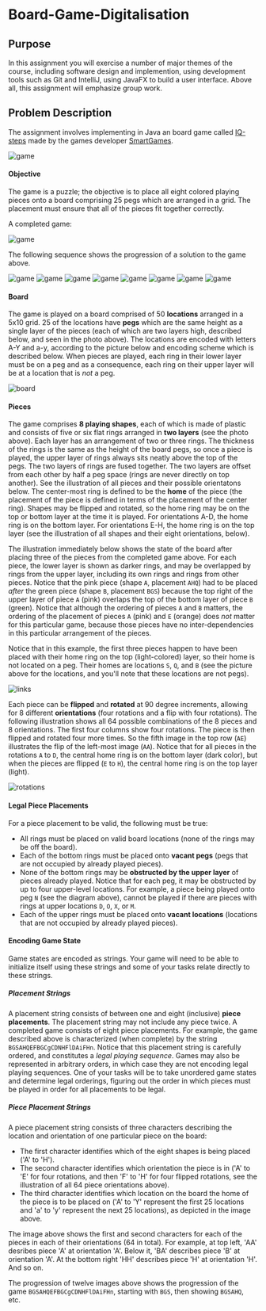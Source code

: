 # Board-Game-Digitalisation
## Purpose

In this assignment you will exercise a number of major themes of the course, including software design and implemention, using development tools such as Git and IntelliJ, using JavaFX to build a user interface.   Above all, this assignment will emphasize group work.


## Problem Description

The assignment involves implementing in Java an board game called [IQ-steps](http://www.smartgames.eu/en/smartgames/iq-steps)
made by the games developer [SmartGames](http://www.smartgames.eu/en).

![game](assets/iqsteps.png)

#### Objective 

The game is a puzzle; the objective is to place all eight colored playing pieces
onto a board comprising 25 pegs which are arranged in a grid.  The placement must
ensure that all of the pieces fit together correctly.

A completed game:

![game](assets/BGSAHQEFBGCgCDNHFlDAiFHn-350.png)

The following sequence shows the progression of a solution to the game above.

![game](assets/BGS.png)
![game](assets/BGSAHQ.png)
![game](assets/BGSAHQEFB.png)
![game](assets/BGSAHQEFBGCg.png)
![game](assets/BGSAHQEFBGCgCDN.png)
![game](assets/BGSAHQEFBGCgCDNHFl.png)
![game](assets/BGSAHQEFBGCgCDNHFlDAi.png)
![game](assets/BGSAHQEFBGCgCDNHFlDAiFHn.png)

#### Board

The game is played on a board comprised of 50 **locations** arranged
in a 5x10 grid.  25 of the locations have **pegs** which are the same
height as a single layer of the pieces (each of which are two layers
high, described below, and seen in the photo above).  The locations are encoded with letters A-Y
and a-y, according to the picture below and encoding scheme which is described below.  When
pieces are played, each ring in their lower layer must be on a peg and
as a consequence, each ring on their upper layer will be at a location
that is *not* a peg.

![board](assets/locations.png)

#### Pieces

The game comprises **8 playing shapes**, each of which is made of
plastic and consists of five or six flat rings arranged in **two
layers** (see the photo above).  Each layer has an arrangement of two
or three rings.  The thickness of the rings is the same as the height
of the board pegs, so once a piece is played, the upper layer of rings
always sits neatly above the top of the pegs.  The two layers of rings
are fused together.  The two layers are offset from each other by half
a peg space (rings are never directly on top another).  See the
illustration of all pieces and their possible orientatons below.  The
center-most ring is defined to be the **home** of the piece (the
placement of the piece is defined in terms of the placement of the
center ring).  Shapes may be flipped and rotated, so the home ring may
be on the top or bottom layer at the time it is played.  For
orientations A-D, the home ring is on the bottom layer.  For
orientations E-H, the home ring is on the top layer (see the illustration of all shapes and their eight orientations, below).

The illustration immediately below shows the state of the board after
placing three of the pieces from the completed game above.  For each
piece, the lower layer is shown as darker rings, and may be overlapped
by rings from the upper layer, including its own rings and rings from
other pieces.  Notice that the pink piece (shape `A`, placement `AHQ`)
had to be placed *after* the green piece (shape `B`, placement `BGS`)
because the top right of the upper layer of piece `A` (pink) overlaps
the top of the bottom layer of piece `B` (green).  Notice that
although the ordering of pieces `A` and `B` matters, the ordering of
the placement of pieces `A` (pink) and `E` (orange) does *not* matter
for this particular game, because those pieces have no
inter-dependencies in this particular arrangement of the pieces.

Notice that in this example, the first three pieces happen to have
been placed with their home ring on the top (light-colored) layer, so
their home is not located on a peg.  Their homes are locations `S`,
`Q`, and `B` (see the picture above for the locations, and you'll note
that these locations are not pegs).

![links](assets/BGSAHQEFB.png)

Each piece can be **flipped** and **rotated** at 90 degree increments,
allowing for 8 different **orientations** (four rotations and a flip
with four rotations).  The following illustration shows all 64
possible combinations of the 8 pieces and 8 orientations.  The first
four columns show four rotations.  The piece is then flipped and
rotated four more times.  So the fifth image in the top row (`AE`)
illustrates the flip of the left-most image (`AA`).  Notice that for all
pieces in the rotations `A` to `D`,  the central home ring is on the bottom layer (dark color), but when
the pieces are flipped (`E` to `H`), the central home ring is on the top
layer (light).

![rotations](assets/orientations.png)

#### Legal Piece Placements

For a piece placement to be valid, the following must be true:
* All rings must be placed on valid board locations (none of the rings may be off the board).
* Each of the bottom rings must be placed onto **vacant pegs** (pegs that are not occupied by already played pieces).
* None of the bottom rings may be **obstructed by the upper layer** of
  pieces already played.  Notice that for each peg, it may be
  obstructed by up to four upper-level locations.  For example, a
  piece being played onto peg `N` (see the diagram above), cannot be
  played if there are pieces with rings at upper locations `D`, `O`,
  `X`, or `M`.
* Each of the upper rings must be placed onto **vacant locations** (locations that are not occupied by already played pieces).

#### Encoding Game State

Game states are encoded as strings.  Your game will need to be able to
initialize itself using these strings and some of your tasks relate
directly to these strings.

##### Placement Strings

A placement string consists of between one and eight (inclusive)
**piece placements**. The placement string may not include any piece
twice.  A completed game consists of eight piece placements.  For
example, the game described above is characterized (when complete) by
the string `BGSAHQEFBGCgCDNHFlDAiFHn`.  Notice that this placement string is
carefully ordered, and constitutes a *legal playing sequence*.  Games
may also be represented in arbitrary orders, in which case they are
not encoding legal playing sequences.  One of your tasks will be to
take unordered game states and determine legal orderings, figuring out
the order in which pieces must be played in order for all placements
to be legal.

##### Piece Placement Strings

A piece placement string consists of three characters describing the location 
and orientation of one particular piece on the board:

* The first character identifies which of the eight shapes is being placed ('A' to 'H').
* The second character identifies which orientation the piece is in ('A' to 'E' for four rotations, and then 'F' to 'H' for four flipped rotations, see the illustration of all 64 piece orientations above).
* The third character identifies which location on the board the home of the piece is to be placed on ('A' to 'Y' represent the first 25 locations and 'a' to 'y' represent the next 25 locations), as depicted in the image above.

The image above shows the first and second characters for each of the pieces in
each of their orientations (64 in total). For example, at top left, 'AA' desribes piece 'A'
at orientation 'A'.  Below it, 'BA' describes piece 'B' at orientation 'A'.  At
the bottom right 'HH' describes piece 'H' at orientation 'H'.  And so on.

The progression of twelve images above shows the progression of the game `BGSAHQEFBGCgCDNHFlDAiFHn`,
starting with `BGS`, then showing `BGSAHQ`, etc.
